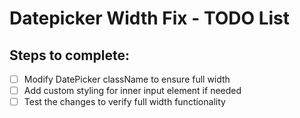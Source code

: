 # Datepicker Width Fix - TODO List

## Steps to complete:
- [ ] Modify DatePicker className to ensure full width
- [ ] Add custom styling for inner input element if needed
- [ ] Test the changes to verify full width functionality
